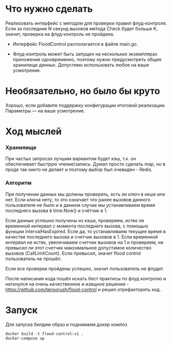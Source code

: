 # Что нужно сделать

Реализовать интерфейс с методом для проверки правил флуд-контроля. Если за последние N секунд вызовов метода Check будет больше K, значит, проверка на флуд-контроль не пройдена.

- Интерфейс FloodControl располагается в файле main.go.

- Флуд-контроль может быть запущен на нескольких экземплярах приложения одновременно, поэтому нужно предусмотреть общее хранилище данных. Допустимо использовать любое на ваше усмотрение. 

# Необязательно, но было бы круто

Хорошо, если добавите поддержку конфигурации итоговой реализации. Параметры — на ваше усмотрение.

# Ход мыслей
### Хранилище
При частых запросах лучшим вариантом будет кэш, т.к. он обеспечивает быструю чтение/запись. Думал просто сделать map, но в проде так никто не делает и поэтому выбор был очевиден - Redis. 

### Алгоритм
При получении данных мы должны проверить, есть ли ключ в кеше или нет. Если ключа нету, то это означает что ранее вызовов данного пользователя не было и в данном случае мы устанавливаем время последнего вызова в time.Now() и счётчик в 1.

Если данные успешно получены из кэша, проверяем, истек ли временной интервал с момента последнего вызова, с помощью функции intervalHasExpired. Если да, то устанавливаем текущее время в качестве последнего вызова и счетчик вызовов в 1.
Если временной интервал не истек, увеличиваем счетчик вызовов на 1 и проверяем, не превысил ли этот счетчик максимальное допустимое количество вызовов (CallLimitCount). Если превысил, значит flood control пользователь не прошёл.

Если все проверки пройдены успешно, значит пользователь не флудит.

После написания кода пошёл искать бест практисы по флуд контролю и наткнулся на очень качественное и изящное решение - https://github.com/tensorush/flood-control и решил отрефакторить код.

# Запуск

Для запуска билдим образ и поднимаем докер композ

```
docker build -t flood-control:v1 .
docker-compose up
```
